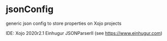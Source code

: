 # jsonConfig
generic json config to store properties on Xojo projects

IDE:
Xojo 2020r2.1
Einhugur JSONParserII (see https://www.einhugur.com)
